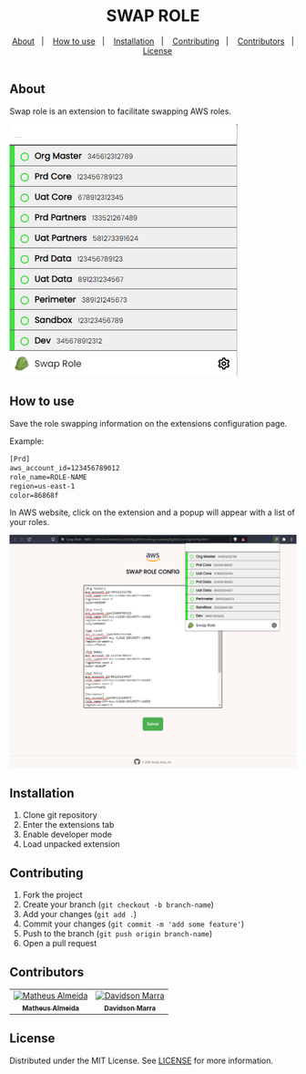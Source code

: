 <h1 align="center">SWAP ROLE</h1>

<div align="center">
    <a href="#about">About</a>&nbsp;&nbsp;&nbsp;|&nbsp;&nbsp;&nbsp;
    <a href="#how-to-use">How to use</a>&nbsp;&nbsp;&nbsp;|&nbsp;&nbsp;&nbsp;
    <a href="#installation">Installation</a>&nbsp;&nbsp;&nbsp;|&nbsp;&nbsp;&nbsp;
    <a href="#contributing">Contributing</a>&nbsp;&nbsp;&nbsp;|&nbsp;&nbsp;&nbsp;
    <a href="#contributors">Contributors</a>&nbsp;&nbsp;&nbsp;|&nbsp;&nbsp;&nbsp;
    <a href="#license">License</a>
</div>

<br>

## About
Swap role is an extension to facilitate swapping AWS roles.

<img src="./assets/popup.png" alt="swap role popup">
 
## How to use
Save the role swapping information on the extensions configuration page.

Example:
```
[Prd]
aws_account_id=123456789012
role_name=ROLE-NAME
region=us-east-1
color=86868f
```

In AWS website, click on the extension and a popup will appear with a list of your roles.

<img src="./assets/config-popup.png" alt="swap role config and popup">

## Installation

1. Clone git repository
2. Enter the extensions tab
3. Enable developer mode
4. Load unpacked extension

## Contributing
1. Fork the project
2. Create your branch (`git checkout -b branch-name`)
3. Add your changes (`git add .`)
4. Commit your changes (`git commit -m 'add some feature'`)
5. Push to the branch (`git push origin branch-name`)
6. Open a pull request

## Contributors
<table>
  <tr>
    <td align="center">
      <a href="#">
        <img src="https://avatars.githubusercontent.com/u/66216198?v=4" width="100px;" alt="Matheus Almeida"/><br>
        <sub>
          <b>Matheus Almeida</b>
        </sub>
      </a>
    </td>
    <td align="center">
      <a href="#">
        <img src="https://avatars.githubusercontent.com/u/80720221?v=4" width="100px;" alt="Davidson Marra"/><br>
        <sub>
          <b>Davidson Marra</b>
        </sub>
      </a>
    </td>
  </tr>
</table>

## License
Distributed under the MIT License. See [LICENSE](LICENSE) for more information.

